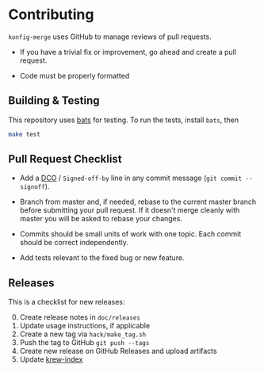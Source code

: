 # Contributing
`konfig-merge` uses GitHub to manage reviews of pull requests.

* If you have a trivial fix or improvement, go ahead and create a pull request.

* Code must be properly formatted

## Building & Testing

This repository uses [bats](https://github.com/sstephenson/bats) for testing.
To run the tests, install `bats`, then
```bash
make test
```

## Pull Request Checklist

* Add a [DCO](https://developercertificate.org/) / `Signed-off-by` line in any commit message (`git commit --signoff`).

* Branch from master and, if needed, rebase to the current master branch before submitting your pull request.
  If it doesn't merge cleanly with master you will be asked to rebase your changes.

* Commits should be small units of work with one topic. Each commit should be correct independently.

* Add tests relevant to the fixed bug or new feature.

## Releases

This is a checklist for new releases:

0. Create release notes in `doc/releases`
0. Update usage instructions, if applicable
0. Create a new tag via `hack/make_tag.sh`
0. Push the tag to GitHub `git push --tags`
0. Create new release on GitHub Releases and upload artifacts
0. Update [krew-index](https://github.com/GoogleContainerTools/krew-index)
